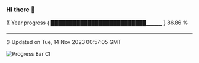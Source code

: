 ### Hi there 👋

⏳ Year progress { ██████████████████████████▁▁▁▁ } 86.86 %

---

⏰ Updated on Tue, 14 Nov 2023 00:57:05 GMT

![Progress Bar CI](https://github.com/JuvenileQ/Progress-Bar-CI/workflows/main/badge.svg)
